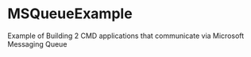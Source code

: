 # MSQueueExample
Example of Building 2 CMD applications that communicate via Microsoft Messaging Queue
